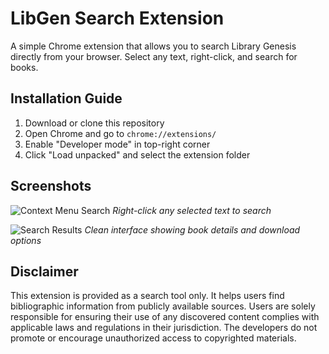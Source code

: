 # LibGen Search Extension

A simple Chrome extension that allows you to search Library Genesis directly from your browser. Select any text, right-click, and search for books.


## Installation Guide
1. Download or clone this repository
2. Open Chrome and go to `chrome://extensions/`
3. Enable "Developer mode" in top-right corner
4. Click "Load unpacked" and select the extension folder

## Screenshots

![Context Menu Search](https://github.com/user-attachments/assets/f61e8776-601b-47bc-a449-d795def633c1)
*Right-click any selected text to search*

![Search Results](https://github.com/user-attachments/assets/e8f97951-a847-4c0a-9648-05bf923362d0)
*Clean interface showing book details and download options*


## Disclaimer
This extension is provided as a search tool only. It helps users find bibliographic information from publicly available sources. Users are solely responsible for ensuring their use of any discovered content complies with applicable laws and regulations in their jurisdiction. The developers do not promote or encourage unauthorized access to copyrighted materials.

